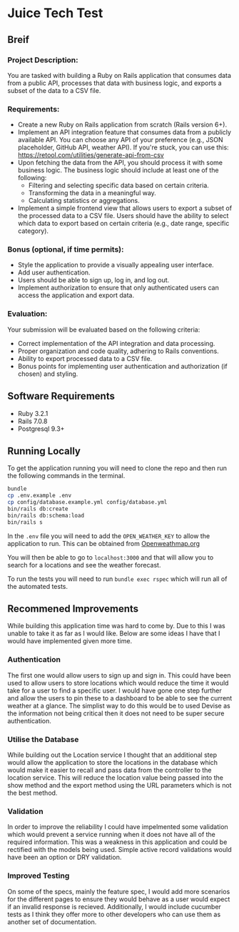 # Juice Tech Test

## Breif

### Project Description:

You are tasked with building a Ruby on Rails application that consumes data from a public API, processes that data with business logic, and exports a subset of the data to a CSV file.

### Requirements:

* Create a new Ruby on Rails application from scratch (Rails version 6+).
* Implement an API integration feature that consumes data from a publicly available API. You can choose any API of your preference (e.g., JSON placeholder, GitHub API, weather API). If you're stuck, you can use this: https://retool.com/utilities/generate-api-from-csv
* Upon fetching the data from the API, you should process it with some business logic. The business logic should include at least one of the following:
  * Filtering and selecting specific data based on certain criteria.
  * Transforming the data in a meaningful way.
  * Calculating statistics or aggregations.
* Implement a simple frontend view that allows users to export a subset of the processed data to a CSV file. Users should have the ability to select which data to export based on certain criteria (e.g., date range, specific category).

### Bonus (optional, if time permits):

* Style the application to provide a visually appealing user interface.
* Add user authentication.
* Users should be able to sign up, log in, and log out.
* Implement authorization to ensure that only authenticated users can access the application and export data.

### Evaluation:

Your submission will be evaluated based on the following criteria:

* Correct implementation of the API integration and data processing.
* Proper organization and code quality, adhering to Rails conventions.
* Ability to export processed data to a CSV file.
* Bonus points for implementing user authentication and authorization (if chosen) and styling.

## Software Requirements

* Ruby 3.2.1
* Rails 7.0.8
* Postgresql 9.3+

## Running Locally

To get the application running you will need to clone the repo and then run the following commands in the terminal.

```bash
bundle
cp .env.example .env
cp config/database.example.yml config/database.yml
bin/rails db:create
bin/rails db:schema:load
bin/rails s
```

In the `.env` file you will need to add the `OPEN_WEATHER_KEY` to allow the application to run. This can be obtained from [Openweathmap.org](https://openweathermap.org/api)

You will then be able to go to `localhost:3000` and that will allow you to search for a locations and see the weather forecast.

To run the tests you will need to run `bundle exec rspec` which will run all of the automated tests.

## Recommened Improvements

While building this application time was hard to come by. Due to this I was unable to take it as far as I would like. Below are some ideas I have that I would have implemented given more time.

### Authentication

The first one would allow users to sign up and sign in. This could have been used to allow users to store locations which would reduce the time it would take for a user to find a specific user. I would have gone one step further and allow the users to pin these to a dashboard to be able to see the current weather at a glance. The simplist way to do this would be to used Devise as the information not being critical then it does not need to be super secure authentication.

### Utilise the Database

While building out the Location service I thought that an additional step would allow the application to store the locations in the database which would make it easier to recall and pass data from the controller to the location service. This will reduce the location value being passed into the show method and the export method using the URL parameters which is not the best method.

### Validation

In order to improve the reliability I could have impelmented some validation which would prevent a service running when it does not have all of the required information. This was a weakness in this application and could be rectified with the models being used. Simple active record validations would have been an option or DRY validation.

### Improved Testing

On some of the specs, mainly the feature spec, I would add more scenarios for the different pages to ensure they would behave as a user would expect if an invalid response is recieved. Additionally, I would include cucumber tests as I think they offer more to other developers who can use them as another set of documentation.


